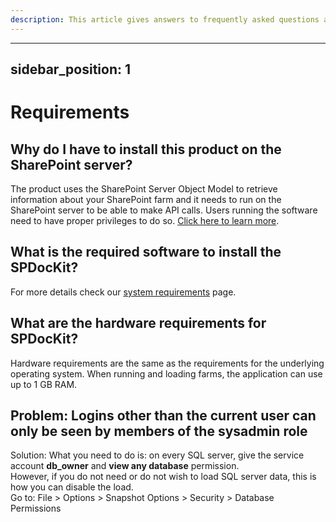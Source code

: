 ```yaml
---
description: This article gives answers to frequently asked questions about SPDocKit requirements.
---
```


---
sidebar_position: 1
---

# Requirements

## Why do I have to install this product on the SharePoint server?

The product uses the SharePoint Server Object Model to retrieve information about your SharePoint farm and it needs to run on the SharePoint server to be able to make API calls. Users running the software need to have proper privileges to do so. [Click here to learn more](../requirements/user-permissions-requirements.md).

## What is the required software to install the SPDocKit?

For more details check our [system requirements](../requirements/system-requirements.md) page.

## What are the hardware requirements for SPDocKit?

Hardware requirements are the same as the requirements for the underlying operating system. When running and loading farms, the application can use up to 1 GB RAM.

## Problem: Logins other than the current user can only be seen by members of the sysadmin role

Solution: What you need to do is: on every SQL server, give the service account **db\_owner** and **view any database** permission.  
However, if you do not need or do not wish to load SQL server data, this is how you can disable the load.  
Go to: File &gt; Options &gt; Snapshot Options &gt; Security &gt; Database Permissions

